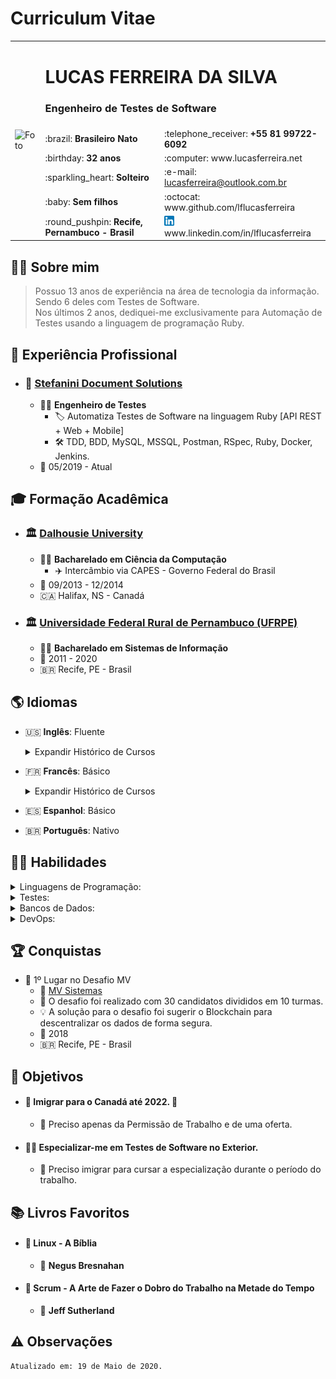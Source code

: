 # Curriculum Vitae

<table>
  <tr>
    <td rowspan="7">
      <img src='https://avatars2.githubusercontent.com/u/5920654?s=460&u=58910df8cdac7a24bba00e0be05d5fe97d6695ac&v=4' alt='Foto' width='320'>
    </td>
  </tr>
  <tr>
    <td colspan="2">
      <h1>LUCAS FERREIRA DA SILVA</h1>
      <h3>Engenheiro de Testes de Software</h3>
    </td>
  </tr>
  <tr>
    <td>:brazil: <b>Brasileiro Nato</b></td>
    <td>:telephone_receiver: <b>+55 81 99722-6092</b></td>
  </tr>
  <tr>
    <td>:birthday: <b>32 anos</b></td>
    <td>:computer: www.lucasferreira.net</td>
  </tr>
  <tr>
    <td>:sparkling_heart: <b>Solteiro</b></td>
    <td>:e-mail: <a href="mailto:lucasferreira@outlook.com.br">lucasferreira@outlook.com.br</a></td>
  </tr>
  <tr>
    <td>:baby: <b>Sem filhos</b></td>
    <td>:octocat: www.github.com/lflucasferreira</td>
  </tr>
  <tr>
    <td>:round_pushpin: <b>Recife, Pernambuco - Brasil</b></td>
    <td><img src="../images/linkedin.png"> www.linkedin.com/in/lflucasferreira</td>
  </tr>
</table>

## :raising_hand_man: Sobre mim

> Possuo 13 anos de experiência na área de tecnologia da informação. Sendo 6 deles com Testes de Software.  
> Nos últimos 2 anos, dediquei-me exclusivamente para Automação de Testes usando a linguagem de programação Ruby.

## :briefcase: Experiência Profissional

- ### :office: <a href="http://www.stefanini.com">Stefanini Document Solutions</a>

  - :man_office_worker: __Engenheiro de Testes__
    - :label: Automatiza Testes de Software na linguagem Ruby [API REST + Web + Mobile]
    - :hammer_and_wrench: TDD, BDD, MySQL, MSSQL, Postman, RSpec, Ruby, Docker, Jenkins.
  - :calendar: 05/2019 - Atual

## :mortar_board: Formação Acadêmica

- ### :classical_building: <a href="http://www.dal.ca">Dalhousie University</a>

  - :man_student: __Bacharelado em Ciência da Computação__
    - :airplane: Intercâmbio via CAPES - Governo Federal do Brasil
  - :calendar: 09/2013 - 12/2014
  - :canada: Halifax, NS - Canadá

<!-- Bachelor of Computer Science, BCS -->

- ### :classical_building: <a href="http://www.ufrpe.br">Universidade Federal Rural de Pernambuco (UFRPE)</a>

  - :man_student: __Bacharelado em Sistemas de Informação__
  - :calendar: 2011 - 2020
  - :brazil: Recife, PE - Brasil

## :earth_americas: Idiomas

- :us: __Inglês__: Fluente

  <details>
    <summary>Expandir Histórico de Cursos</summary>

    - #### :us: <a href="http://www.dal.ca">English as a Second Language (ESL)</a>

      - :globe_with_meridians: Acadêmico
      - :school: __Dalhousie University__
      - :clock1: 60h
      - :calendar: 09/2013 - 12/2013
      - :canada: Halifax, NS - Canadá

    - #### :us: <a href="https://mindsidiomas.com.br">Inglês 18 Meses</a>

      - :globe_with_meridians: Básico ao Avançado
      - :school: __Minds English School__
      - :clock1: 400h
      - :calendar: 01/2012 - 08/2013
      - :brazil: Recife, PE - Brasil
  </details>

- :fr: __Francês__: Básico

  <details>
    <summary>Expandir Histórico de Cursos</summary>

    - ### :fr: <a href="http://www.ufrpe.br">Francês Básico 1 (A1)</a>

      - :globe_with_meridians: Básico
      - :school: __Universidade Federal Rural de Pernambuco (UFRPE)__
      - :clock1: 30h
      - :calendar: 03/2013 - 07/2013
      - :brazil: Recife, PE - Brasil
  </details>

- :es: __Espanhol__: Básico
- :brazil: __Português__: Nativo

## :ng_man: Habilidades

<details>
  <summary>Linguagens de Programação:</summary>
  
    - Ruby
    - Python
    - JavaScript
    - Java
</details>

<details>
  <summary>Testes:</summary>
  - RSpec
  - Capybara
  - Cucumber
  - HTTParty (API)
  - Appium
</details>

<details>
  <summary>Bancos de Dados:</summary>
  - MySQL
  - Microsoft SQL Server
  - PostgreSQL
  - Redis
  - MongoDB
  - Oracle
</details>

<details>
  <summary>DevOps:</summary>
  - Git
  - Linux
  - Docker
  - Jenkins
</details>

## :trophy: Conquistas

- :1st_place_medal: 1º Lugar no Desafio MV
  - :office: <a href="http://www.mv.com.br">MV Sistemas</a>
  - :bookmark: O desafio foi realizado com 30 candidatos divididos em 10 turmas.
  - :bulb: A solução para o desafio foi sugerir o Blockchain para descentralizar os dados de forma segura.
  - :calendar: 2018
  - :brazil: Recife, PE - Brasil

## :dart: Objetivos

- #### :flight_departure: Imigrar para o Canadá até 2022. :crossed_fingers:
  - :memo: Preciso apenas da Permissão de Trabalho e de uma oferta.

- #### :man_technologist: Especializar-me em Testes de Software no Exterior.
  - :memo: Preciso imigrar para cursar a especialização durante o período do trabalho.

## :books: Livros Favoritos

- #### :book: Linux - A Bíblia
  - :rocket: __Negus Bresnahan__

- #### :book: Scrum - A Arte de Fazer o Dobro do Trabalho na Metade do Tempo
  - :rocket: __Jeff Sutherland__

## :warning: Observações

    Atualizado em: 19 de Maio de 2020.